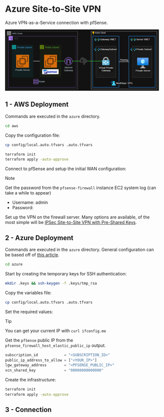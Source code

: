 # Azure Site-to-Site VPN

Azure VPN-as-a-Service connection with pfSense.

<img src=".assets/azure-pfsense.png" />

## 1 - AWS Deployment

Commands are executed in the `azure` directory.

```sh
cd aws
```

Copy the configuration file:

```sh
cp config/local.auto.tfvars .auto.tfvars
```

```sh
terraform init
terraform apply -auto-approve
```

Connect to pfSense and setup the initial WAN configuration:

> [!NOTE]
> Get the password from the `pfsense-firewall` instance EC2 system log (can take a while to appear)

- Username: admin
- Password: <password>

Set up the VPN on the firewall server. Many options are available, of the most simple will be [IPSec Site-to-Site VPN with Pre-Shared Keys][ipsec-s2s-psk].

## 2 - Azure Deployment

Commands are executed in the `azure` directory. General configuration can be based off of [this article][azure-s2s-vpn-tutorial].

```sh
cd azure
```

Start by creating the temporary keys for SSH authentication:

```sh
mkdir .keys && ssh-keygen -f .keys/tmp_rsa
```

Copy the variables file:

```sh
cp config/local.auto.tfvars .auto.tfvars
```

Set the required values:

> [!TIP]
> You can get your current IP with `curl ifconfig.me`

Get the `pfSense` public IP from the `pfsense_firewall_host_elastic_public_ip` output.

```terraform
subscription_id            = "<SUBSCRIPTION_ID>"
public_ip_address_to_allow = ["<YOUR_IP>"]
lgw_gateway_address        = "<PFSENSE_PUBLIC_IP>"
vcn_shared_key             = "00000000000000"
```

Create the infrastructure:

```sh
terraform init
terraform apply -auto-approve
```

## 3 - Connection


[azure-s2s-vpn-tutorial]: https://learn.microsoft.com/en-us/azure/vpn-gateway/tutorial-site-to-site-portal
[ipsec-s2s-psk]: https://docs.netgate.com/pfsense/en/latest/recipes/ipsec-s2s-psk.html
